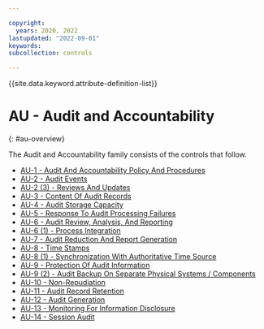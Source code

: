 ```yaml
---

copyright:
  years: 2020, 2022
lastupdated: "2022-09-01"
keywords: 
subcollection: controls

---
```




{{site.data.keyword.attribute-definition-list}}

# AU - Audit and Accountability
{: #au-overview}

The Audit and Accountability family consists of the controls that follow.

- [AU-1 - Audit And Accountability Policy And Procedures](/docs/controls?topic=controls-au-1)
- [AU-2 - Audit Events](/docs/controls?topic=controls-au-2)
- [AU-2 (3) - Reviews And Updates](/docs/controls?topic=controls-au-2.3)
- [AU-3 - Content Of Audit Records](/docs/controls?topic=controls-au-3)
- [AU-4 - Audit Storage Capacity](/docs/controls?topic=controls-au-4)
- [AU-5 - Response To Audit Processing Failures](/docs/controls?topic=controls-au-5)
- [AU-6 - Audit Review, Analysis, And Reporting](/docs/controls?topic=controls-au-6)
- [AU-6 (1) - Process Integration](/docs/controls?topic=controls-au-6.1)
- [AU-7 - Audit Reduction And Report Generation](/docs/controls?topic=controls-au-7)
- [AU-8 - Time Stamps](/docs/controls?topic=controls-au-8)
- [AU-8 (1) - Synchronization With Authoritative Time Source](/docs/controls?topic=controls-au-8.1)
- [AU-9 - Protection Of Audit Information](/docs/controls?topic=controls-au-9)
- [AU-9 (2) - Audit Backup On Separate Physical Systems / Components](/docs/controls?topic=controls-au-9.2)
- [AU-10 - Non-Repudiation](/docs/controls?topic=controls-au-10)
- [AU-11 - Audit Record Retention](/docs/controls?topic=controls-au-11)
- [AU-12 - Audit Generation](/docs/controls?topic=controls-au-12)
- [AU-13 - Monitoring For Information Disclosure](/docs/controls?topic=controls-au-13)
- [AU-14 - Session Audit](/docs/controls?topic=controls-au-14)



